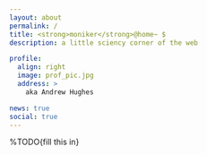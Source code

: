 ```yaml
---
layout: about
permalink: /
title: <strong>moniker</strong>@home~ $
description: a little sciency corner of the web

profile:
  align: right
  image: prof_pic.jpg
  address: >
    aka Andrew Hughes

news: true
social: true
---
```


%TODO{fill this in}